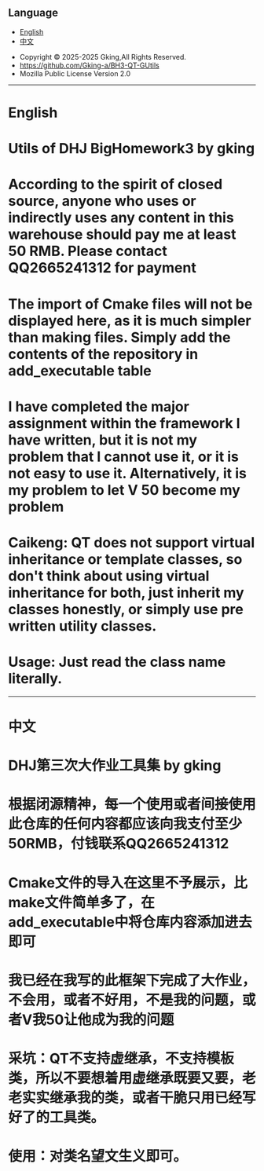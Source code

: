## Language


- [English](#english)
- [中文](#中文)
* Copyright © 2025-2025 Gking,All Rights Reserved.
* https://github.com/Gking-a/BH3-QT-GUtils
* Mozilla Public License Version 2.0

---

# English

# Utils of DHJ BigHomework3 by gking
# According to the spirit of closed source, anyone who uses or indirectly uses any content in this warehouse should pay me at least 50 RMB. Please contact QQ2665241312 for payment
# The import of Cmake files will not be displayed here, as it is much simpler than making files. Simply add the contents of the repository in add_executable table
# I have completed the major assignment within the framework I have written, but it is not my problem that I cannot use it, or it is not easy to use it. Alternatively, it is my problem to let V 50 become my problem
# Caikeng: QT does not support virtual inheritance or template classes, so don't think about using virtual inheritance for both, just inherit my classes honestly, or simply use pre written utility classes.
# Usage: Just read the class name literally.

---

# 中文

# DHJ第三次大作业工具集 by gking
# 根据闭源精神，每一个使用或者间接使用此仓库的任何内容都应该向我支付至少50RMB，付钱联系QQ2665241312
# Cmake文件的导入在这里不予展示，比make文件简单多了，在add_executable中将仓库内容添加进去即可
# 我已经在我写的此框架下完成了大作业，不会用，或者不好用，不是我的问题，或者V我50让他成为我的问题
# 采坑：QT不支持虚继承，不支持模板类，所以不要想着用虚继承既要又要，老老实实继承我的类，或者干脆只用已经写好了的工具类。
# 使用：对类名望文生义即可。